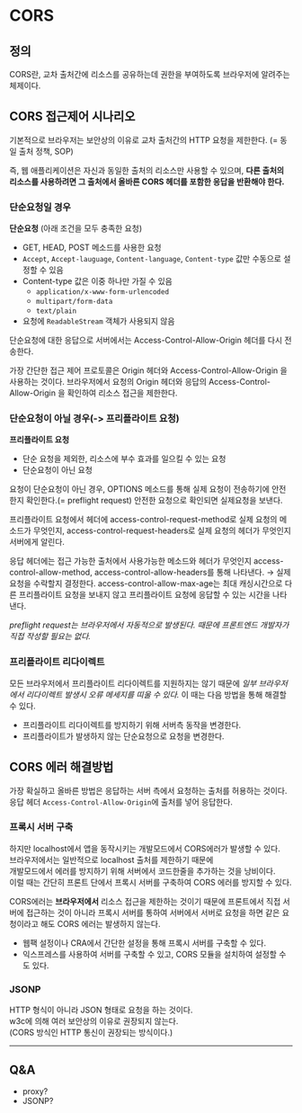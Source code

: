 # CORS

## 정의

CORS란, 교차 출처간에 리소스를 공유하는데 권한을 부여하도록 브라우저에 알려주는 체제이다.

## CORS 접근제어 시나리오

기본적으로 브라우저는 보안상의 이유로 교차 출처간의 HTTP 요청을 제한한다. (= 동일 출처 정책, SOP)

즉, 웹 애플리케이션은 자신과 동일한 출처의 리소스만 사용할 수 있으며, **다른 출처의 리소스를 사용하려면 그 출처에서 올바른 CORS 헤더를 포함한 응답을 반환해야 한다.**

### 단순요청일 경우

**단순요청** (아래 조건을 모두 충족한 요청)

- GET, HEAD, POST 메소드를 사용한 요청
- `Accept`, `Accept-lauguage`, `Content-language`, `Content-type` 값만 수동으로 설정할 수 있음
- Content-type 값은 이중 하나만 가질 수 있음
  - `application/x-www-form-urlencoded`
  - `multipart/form-data`
  - `text/plain`
- 요청에 `ReadableStream` 객체가 사용되지 않음

단순요청에 대한 응답으로 서버에서는 Access-Control-Allow-Origin 헤더를 다시 전송한다.

가장 간단한 접근 제어 프로토콜은 Origin 헤더와 Access-Control-Allow-Origin 을 사용하는 것이다. 브라우저에서 요청의 Origin 헤더와 응답의 Access-Control-Allow-Origin 을 확인하여 리소스 접근을 제한한다.

### 단순요청이 아닐 경우(-> 프리플라이트 요청)

**프리플라이트 요청**

- 단순 요청을 제외한, 리소스에 부수 효과를 일으킬 수 있는 요청
- 단순요청이 아닌 요청

요청이 단순요청이 아닌 경우, OPTIONS 메소드를 통해 실제 요청이 전송하기에 안전한지 확인한다.(= preflight request) 안전한 요청으로 확인되면 실제요청을 보낸다.

프리플라이트 요청에서 헤더에 access-control-request-method로 실제 요청의 메소드가 무엇인지, access-control-request-headers로 실제 요청의 헤더가 무엇인지 서버에게 알린다.

응답 헤더에는 접근 가능한 출처에서 사용가능한 메소드와 헤더가 무엇인지 access-control-allow-method, access-control-allow-headers를 통해 나타낸다. → 실제 요청을 수락할지 결정한다.
access-control-allow-max-age는 최대 캐싱시간으로 다른 프리플라이트 요청을 보내지 않고 프리플라이트 요청에 응답할 수 있는 시간을 나타낸다.

_preflight request는 브라우저에서 자동적으로 발생된다. 때문에 프론트엔드 개발자가 직접 작성할 필요는 없다._

### 프리플라이트 리다이렉트

모든 브라우저에서 프리플라이트 리다이렉트를 지원하지는 않기 때문에 _일부 브라우저에서 리다이렉트 발생시 오류 메세지를 띠울 수 있다._ 이 때는 다음 방법을 통해 해결할 수 있다.

- 프리플라이트 리다이렉트를 방지하기 위해 서버측 동작을 변경한다.
- 프리플라이트가 발생하지 않는 단순요청으로 요청을 변경한다.

## CORS 에러 해결방법

가장 확실하고 올바른 방법은 응답하는 서버 측에서 요청하는 출처를 허용하는 것이다.  
응답 헤더 `Access-Control-Allow-Origin`에 출처를 넣어 응답한다.

### 프록시 서버 구축

하지만 localhost에서 앱을 동작시키는 개발모드에서 CORS에러가 발생할 수 있다.  
브라우저에서는 일반적으로 localhost 출처를 제한하기 때문에  
개발모드에서 에러를 방지하기 위해 서버에서 코드한줄을 추가하는 것을 낭비이다.  
이럴 때는 간단히 프론트 단에서 프록시 서버를 구축하여 CORS 에러를 방지할 수 있다.

CORS에러는 **브라우저에서** 리소스 접근을 제한하는 것이기 때문에 프론트에서 직접 서버에 접근하는 것이 아니라 프록시 서버를 통하여 서버에서 서버로 요청을 하면 같은 요청이라고 해도 CORS 에러는 발생하지 않는다.

- 웹팩 설정이나 CRA에서 간단한 설정을 통해 프록시 서버를 구축할 수 있다.
- 익스프레스를 사용하여 서버를 구축할 수 있고, CORS 모듈을 설치하여 설정할 수도 있다.

### JSONP

HTTP 형식이 아니라 JSON 형태로 요청을 하는 것이다.  
w3c에 의해 여러 보안상의 이유로 권장되지 않는다.  
(CORS 방식인 HTTP 통신이 권장되는 방식이다.)

---

## Q&A

- proxy?
- JSONP?

